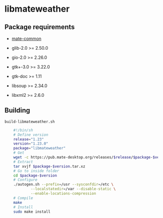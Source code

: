 # libmateweather

## Package requirements

  * [mate-common](mate-common.md)

  * glib-2.0 >= 2.50.0

  * gio-2.0 >= 2.26.0

  * gtk+-3.0 >= 3.22.0

  * gtk-doc >= 1.11

  * libsoup >= 2.34.0

  * libxml2 >= 2.6.0

## Building

`build-libmateweather.sh`

```bash
    #!/bin/sh
    # Define version
    release="1.23"
    version="1.23.0"
    package="libmateweather"
    # Get
    wget -c https://pub.mate-desktop.org/releases/$release/$package-$version.tar.xz
    # Extract
    tar xvjf $package-$version.tar.xz
    # Go to inside folder
    cd $package-$version
    # Configure
    ./autogen.sh --prefix=/usr --sysconfdir=/etc \
            --localstatedir=/var --disable-static \
            --enable-locations-compression
    # Compile
    make
    # Install
    sudo make install
```
